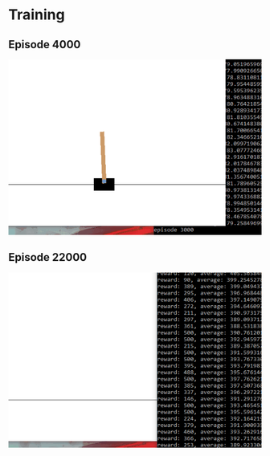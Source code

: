 # Training

## Episode 4000

![Alt text](gifs/training1.gif?raw=true "episode 4000")

## Episode 22000

![Alt text](gifs/training2.gif?raw=true "episode 22000")
